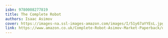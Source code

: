 ```yaml
---
isbn: 9780008277819
title: The Complete Robot
authors: Isaac Asimov
cover: https://images-na.ssl-images-amazon.com/images/I/51y67aYYEsL.jpg
link: https://www.amazon.co.uk/Complete-Robot-Asimov-Market-Paperback/dp/B00M0DGMTI
---
```

